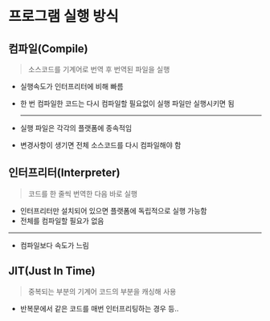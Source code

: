 # 프로그램 실행 방식

## 컴파일(Compile)
> 소스코드를 기계어로 번역 후 번역된 파일을 실행
- 실행속도가 인터프리터에 비해 빠름
- 한 번 컴파일한 코드는 다시 컴파일할 필요없이 실행 파일만 실행시키면 됨

  ---

- 실행 파일은 각각의 플랫폼에 종속적임
- 변경사항이 생기면 전체 소스코드를 다시 컴파일해야 함

## 인터프리터(Interpreter)
> 코드를 한 줄씩 번역한 다음 바로 실행
- 인터프리터만 설치되어 있으면 플랫폼에 독립적으로 실행 가능함
- 전체를 컴파일할 필요가 없음

---

- 컴파일보다 속도가 느림

## JIT(Just In Time)
> 중복되는 부분의 기계어 코드의 부분을 캐싱해 사용
- 반복문에서 같은 코드를 매번 인터프리팅하는 경우 등..